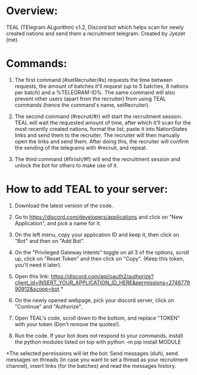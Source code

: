 # Overview:
TEAL (TElegram ALgorithm) v1.2, Discord bot which helps scan for newly created nations and send them a recruitment telegram. Created by Jyezet (me).
# Commands:
1. The first command (#setRecruiter/#s) requests the time between requests, the amount of batches it'll request (up to 5 batches, 8 nations per batch) and a %TELEGRAM-ID%. The same command will also prevent other users (apart from the recruiter) from using TEAL commands (hence the command's name, setRecruiter).

2. The second command (#recruit/#r) will start the recruitment session. TEAL will wait the requested amount of time, after which it'll scan for the most recently created nations, format the list, paste it into NationStates links and send them to the recruiter. The recruiter will then manually open the links and send them. After doing this, the recruiter will confirm the sending of the telegrams with #recruit, and repeat.

3. The third command (#finish/#f) will end the recruitment session and unlock the bot for others to make use of it.
# How to add TEAL to your server:
1. Download the latest version of the code.

2. Go to https://discord.com/developers/applications and click on "New Application", and pick a name for it.

3. On the left menu, copy your application ID and keep it, then click on "Bot" and then on "Add Bot".

4. On the "Privileged Gateway Intents" toggle on all 3 of the options, scroll up, click on "Reset Token" and then click on "Copy". (Keep this token, you'll need it later).

5. Open this link: https://discord.com/api/oauth2/authorize?client_id=INSERT_YOUR_APPLICATION_ID_HERE&permissions=274877990912&scope=bot *

6. On the newly opened webpage, pick your discord server, click on "Continue" and "Authorize".

7. Open TEAL's code, scroll down to the bottom, and replace "TOKEN" with your token (Don't remove the quotes!).

8. Run the code. If your bot does not respond to your commands, install the python modules listed on top with python -m pip install MODULE

*The selected permissions will let the bot: Send messages (duh), send messages on threads (in case you want to set a thread as your recruitment channel), insert links (for the batches) and read the messages history.
